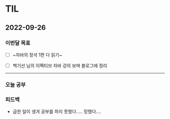 # TIL

## 2022-09-26


### 이번달 목표

- [ ] ~자바의 정석 1편 다 읽기~ 

- [ ] 백기선 님의 이펙티브 자바 강의 보며 블로그에 정리

---


### 오늘 공부


### 피드백

- 급한 일이 생겨 공부를 하지 못했다..... 망했다....